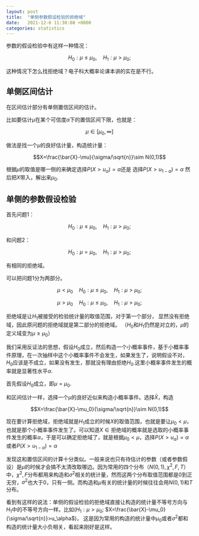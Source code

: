 ```yaml
---
layout: post
title:  "单侧参数假设检验的拒绝域"
date:   2021-12-6 11:30:08 +0800
categories: statistics
---
```



参数的假设检验中有这样一种情况：

$$H_0:\mu\leq\mu_0,\quad H_1:\mu>\mu_0;$$

这种情况下怎么找拒绝域？电子科大概率论课本讲的实在是不行。

## 单侧区间估计

在区间估计部分有单侧置信区间的估计。

比如要估计$\mu$在某个可信度$\alpha$下的置信区间下限，也就是：

$$\mu\in[\mu_0,\infty]$$

做法是找一个$\mu$的良好估计量，构造统计量：

$$X=\frac{\bar{X}-\mu}{\sigma/\sqrt{n}}\sim N(0,1)$$

根据$\mu$的取值是哪一侧的来确定选择$P(X>u_\alpha)=\alpha$还是
选择$P(X>u_{1-\alpha})=\alpha$
然后把$X$带入，解出来$\mu_0$.

## 单侧的参数假设检验

首先问题1：

$$H_0:\mu\leq\mu_0,\quad H_1:\mu>\mu_0;$$

和问题2：

$$H_0:\mu=\mu_0,\quad H_1:\mu>\mu_0;$$

有相同的拒绝域。

可以把问题1分为两部分。

$$\mu<\mu_0 \quad H_0:\mu\leq\mu_0,\quad H_1:\mu>\mu_0;$$

$$\mu>\mu_0 \quad H_0:\mu\leq\mu_0,\quad H_1:\mu>\mu_0;$$

拒绝域是让$H_1$被接受的检验统计量的取值范围，对于第一个部分，
显然没有拒绝域，因此原问题的拒绝域就是第二部分的拒绝域。
（$H_0$和$H_1$仍然是对立的，$\mu$的定义域变为$\mu\geq\mu_0$）

我们采用反证法的思想，假设$H_0$成立，然后构造一个小概率事件，基于小概率事件原理，在一次抽样中这个小概率事件不会发生，如果发生了，说明假设不对，$H_0$应该是不成立，如果没有发生，那就没有理由拒绝$H_0$.这里小概率事件发生的概率就是显著性水平$\alpha$.

首先假设$H_0$成立，即$\mu=\mu_0$.

和区间估计一样，选择一个$\mu$的良好近似来构造小概率事件。选择$\bar{X}$，构造

$$X=\frac{\bar{X}-\mu_0}{\sigma/\sqrt{n}}\sim N(0,1)$$

现在要计算拒绝域，拒绝域就是$H_1$成立的时候$X$的取值范围，也就是要让$\mu_0<\mu$，也就是那个小概率事件发生了。可以知道$X\in \text{拒绝域}$的概率就是选取的小概率事件发生的概率$\alpha$，于是可以确定拒绝域了，就是根据$\mu_0<\mu$，选择$P(X>u_\alpha)=\alpha$或者$P(X>u_{1-\alpha})=\alpha$

发现这和置信区间的计算十分类似。一般来说也只有待估计的参数（或者参数假设）是$\mu$的时候才会搞不太清改取哪边。因为常用的四个分布（$N(0,1), \chi^2,F,T$）中，$\chi^2,F$分布都用来构造和$\sigma^2$相关的统计量，然而这两个分布取值范围都是0到正无穷，$\sigma^2$也大于0，只有一侧。而构造和$\mu$有关的统计量的时候往往会用$N(0,1)$和$T$分布。

看到有这样的说法：单侧的假设检验的拒绝域直接让构造的统计量不等号方向与$H_1$中的不等号方向一样。比如($H_1:\mu>\mu_0;$ $X=\frac{\bar{X}-\mu_0}{\sigma/\sqrt{n}}>u_\alpha$)，
这是因为常用的构造的统计量中$\mu_0$或者$\sigma^2$都和构造的统计量大小负相关，看起来刚好是这样。